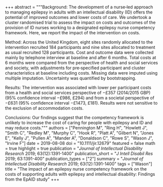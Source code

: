 +++
abstract = """Background: The development of a nurse‐led approach to managing epilepsy in adults with an intellectual disability (ID) offers the potential of improved outcomes and lower costs of care. We undertook a cluster randomised trial to assess the impact on costs and outcomes of the provision of ID nurses working to a designated epilepsy nurse competency framework. Here, we report the impact of the intervention on costs.

Method: Across the United Kingdom, eight sites randomly allocated to the intervention recruited 184 participants and nine sites allocated to treatment as usual recruited 128 participants. Cost and outcome data were collected mainly by telephone interview at baseline and after 6 months. Total costs at 6 months were compared from the perspective of health and social services and society, with adjustments for pre‐specified participant and cluster characteristics at baseline including costs. Missing data were imputed using multiple imputation. Uncertainty was quantified by bootstrapping.

Results: The intervention was associated with lower per participant costs from a health and social services perspective of −£357 (2014/2015 GBP) (95% confidence interval −£986, £294) and from a societal perspective of −£631 (95% confidence interval −£1473, £181). Results were not sensitive to the exclusion of accommodation costs.

Conclusions: Our findings suggest that the competency framework is unlikely to increase the cost of caring for people with epilepsy and ID and may reduce costs."""
authors = ["Pennington M", "Ring H", "Howlett J", "Smith C", "Redley M", "Murphy C", "Hook R", "Platt A", "Gilbert N", "Jones E", "Kelly J", "Pullen A", "Mander A", "Donaldson C", "Rowe S", "Wason J", "Irvine F"]
date = 2019-08-08
doi = "10.1111/jir.12679"
featured = false
math = true
highlight = true
publication = "*Journal of Intellectual Disability Research* 2019; 63(12):1391-1400"
publication_short = "*J Intell Disabil Res* 2019; 63:1391-400"
publication_types = ["2"]
summary = "*Journal of Intellectual Disability Research* 2019; 63(12):1391-1400"
tags = ["Wason"]
title = "The impact of an epilepsy nurse competency framework on the costs of supporting adults with epilepsy and intellectual disability: Findings from the EpAID study"
+++
